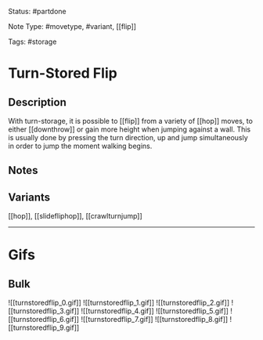 Status: #partdone 

Note Type: #movetype, #variant, [[flip]]

Tags: #storage 

# Turn-Stored Flip
## Description
With turn-storage, it is possible to [[flip]] from a variety of [[hop]] moves, to either [[downthrow]] or gain more height when jumping against a wall. This is usually done by pressing the turn direction, up and jump simultaneously in order to jump the moment walking begins.

## Notes


## Variants
[[hop]], [[slidefliphop]], [[crawlturnjump]]

___
# Gifs
## Bulk
![[turnstoredflip_0.gif]]
![[turnstoredflip_1.gif]]
![[turnstoredflip_2.gif]]
![[turnstoredflip_3.gif]]
![[turnstoredflip_4.gif]]
![[turnstoredflip_5.gif]]
![[turnstoredflip_6.gif]]
![[turnstoredflip_7.gif]]
![[turnstoredflip_8.gif]]
![[turnstoredflip_9.gif]]